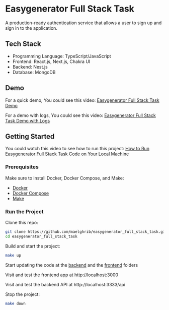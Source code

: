 # Easygenerator Full Stack Task
A production-ready authentication service that allows a user to sign up and sign in to the application.

## Tech Stack
- Programming Language: TypeScript/JavaScript
- Frontend: React.js, Next.js, Chakra UI
- Backend: Nest.js
- Database: MongoDB

## Demo

For a quick demo, You could see this video: [Easygenerator Full Stack Task Demo](https://youtu.be/8S2oTEV_yUM)

For a demo with logs, You could see this video: [Easygenerator Full Stack Task Demo with Logs](https://youtu.be/zMcCWjt-l6U)

## Getting Started

You could watch this video to see how to run this project: [How to Run Easygenerator Full Stack Task Code on Your Local Machine](https://youtu.be/GefVeJ24to4)

### Prerequisites
Make sure to install Docker, Docker Compose, and Make:
- [Docker](https://docs.docker.com/get-docker/)
- [Docker Compose](https://docs.docker.com/compose/)
- [Make](https://www.gnu.org/software/make/)

### Run the Project

Clone this repo:

```bash
git clone https://github.com/maelghrib/easygenerator_full_stack_task.git
cd easygenerator_full_stack_task
```

Build and start the project:

```bash
make up
```

Start updating the code at the [backend](backend) and the [frontend](frontend) folders

Visit and test the frontend app at http://localhost:3000

Visit and test the backend API at http://localhost:3333/api

Stop the project:

```bash
make down
```
